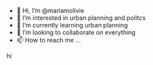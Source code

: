 - 👋 Hi, I’m @mariamolivie
- 👀 I’m interested in urban planning and politcs
- 🌱 I’m currently learning urban planning
- 💞️ I’m looking to collaborate on everything
- 📫 How to reach me ...

<!---
mariamolivie/mariamolivie is a ✨ special ✨ repository because its `README.md` (this file) appears on your GitHub profile.
You can click the Preview link to take a look at your changes.
--->
hi
